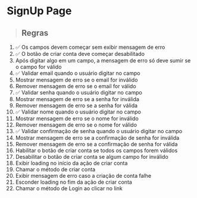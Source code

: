 # SignUp Page

> ## Regras 
1. ✅ Os campos devem começar sem exibir mensagem de erro
2. ✅ O botão de criar conta deve começar desabilitado
3.  Após digitar algo em um campo, a mensagem de erro só deve sumir se o campo for válido
4. ✅  Validar email quando o usuário digitar no campo
5.  Mostrar mensagem de erro se o email for inválido
6.  Remover mensagem de erro se o email for válido
7. ✅  Validar senha quando o usuário digitar no campo
8.  Mostrar mensagem de erro se a senha for inválida
9.  Remover mensagem de erro se a senha for válida
10. ✅  Validar nome quando o usuário digitar no campo
11.  Mostrar mensagem de erro se o nome for inválido
12.  Remover mensagem de erro se o nome for válido
13. ✅  Validar confirmação de senha quando o usuário digitar no campo
14.  Mostrar mensagem de erro se a confirmação de senha for inválida
15.  Remover mensagem de erro se a confirmação de senha for válida
16.  Habilitar o botão de criar conta se todos os campos forem válidos
17.  Desabilitar o botão de criar conta se algum campo for inválido
18.  Exibir loading no início da ação de criar conta
19.  Chamar o método de criar conta
20.  Exibir mensagem de erro caso a criação de conta falhe
21.  Esconder loading no fim da ação de criar conta
22.  Chamar o método de Login ao clicar no link